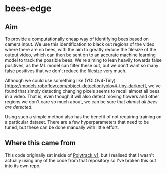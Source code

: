 # bees-edge
## Aim
To provide a computationally cheap way of identifying bees based on camera input. We use this identification to black out regions of the video where there are no bees, with the aim to greatly reduce the filesize of the output video, which can then be sent on to an accurate machine learning model to track the possible bees. We're aiming to lean heavily towards false positives, as the ML model can filter these out, but we don't want so many false positives that we don't reduce the filesize very much.

Although we could use something like (YOLOv4-Tiny)[https://models.roboflow.com/object-detection/yolov4-tiny-darknet], we've found that simply detecting changing pixels seems to
recall almost all bees in a video. That is, even though it will also detect 
moving flowers and other regions we don't care so much about, we can be sure that
_almost all bees are detected_. 

Using such a simple method also has the benefit of not requiring training on a 
particular dataset. There are a few hyperparameters that need to be tuned, but
these can be done manually with little effort.

## Where this came from
This code originally sat inside of [Polytrack_v1](https://github.com/malikaratnayake/Polytrack_v1), but I realised that I wasn't actually using any of the code from that repository so I've broken this out into its own repo.